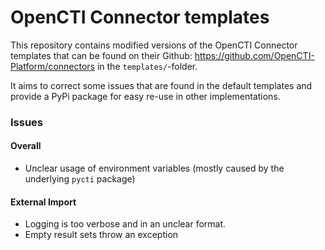 

# OpenCTI Connector templates

This repository contains modified versions of the OpenCTI Connector templates that can be found on their Github: https://github.com/OpenCTI-Platform/connectors in the `templates/`-folder.

It aims to correct some issues that are found in the default templates and provide a PyPi package for easy re-use in other implementations.


### Issues

#### Overall

 - Unclear usage of environment variables (mostly caused by the underlying `pycti` package)


#### External Import

 - Logging is too verbose and in an unclear format.
 - Empty result sets throw an exception